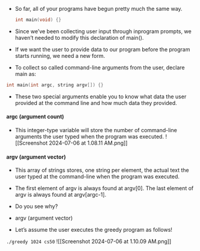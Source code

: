 
- So far, all of your programs have begun pretty much the same way.
  
  ```c
  int main(void) {}
  ```
  
- Since we’ve been collecting user input through inprogram prompts, we haven’t needed to modify this declaration of main(). 
  
- If we want the user to provide data to our program before the program starts running, we need a new form.  
  
 - To collect so called command-line arguments from the user, declare main as:
 
 ```c
 int main(int argc, string argv[]) {}
 ```
 
 - These two special arguments enable you to know what data the user provided at the command line and how much data they provided. 
 
#### argc (argument count) 

  - This integer-type variable will store the number of command-line arguments the user typed when the program was executed. 
  ![[Screenshot 2024-07-06 at 1.08.11 AM.png]]

#### argv (argument vector)

- This array of strings stores, one string per element, the actual text the user typed at the command-line when the program was executed. 

- The first element of argv is always found at argv[0]. The last element of argv is always found at argv[argc-1]. 
 - Do you see why?  
 
- argv (argument vector) 
 - Let’s assume the user executes the greedy program as follows!
 
 `./greedy 1024 cs50`
 ![[Screenshot 2024-07-06 at 1.10.09 AM.png]]